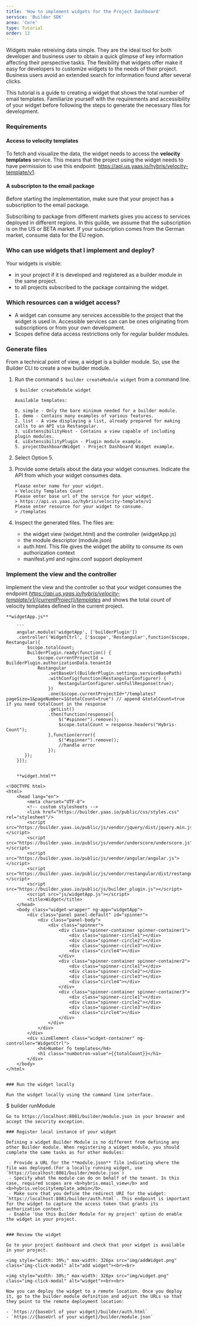```yaml
---
title: 'How to implement widgets for the Project Dashboard'
service: 'Builder SDK'
area: 'Core'
type: Tutorial
order: 13
---
```


Widgets make retreiving data simple. They are the ideal tool for both developer and business user to obtain a quick glimpse of key information affecting their perspective tasks. The flexibility that widgets offer make it easy for developers to customize widgets to the needs of their project. Business users avoid an extended search for information found after several clicks.

This tutorial is a guide to creating a widget that shows the total number of email templates. Familiarize yourself with the requirements and accessibility of your widget before following the steps to generate the necessary files for development.

### Requirements

#### Access to velocity templates

To fetch and visualize the data, the widget needs to access the <b>velocity templates</b> service. This means that the project using the widget needs to have permission to use this endpoint:  https://api.us.yaas.io/hybris/velocity-template/v1.

#### A subscripton to the email package

Before starting the implementation, make sure that your project has a subscription to the email package.

Subscribing to package from different markets gives you access to services deployed in different regions. In this guilde, we assume that the subscription is on the US or BETA market. If your subscription comes from the German market, consume data for the EU region.

### Who can use widgets that I implement and deploy?

 Your widgets is visible: 

 - in your project if it is developed and registered as a builder module in the same project.
 - to all projects subscribed to the package containing the widget. 

### Which resources can a widget access?

 - A widget can consume any services accessible to the project that the widget is used in. Accessible services can can be ones originating from subscriptions or from your own development.
 - Scopes define data access restrictions only for regular builder modules. 

### Generate files

From a technical point of view, a widget is a builder module. So, use the Builder CLI to create a new builder module. 

1. Run the command `$ builder createModule widget` from a command line.

    ```
    $ builder createModule widget

    Available templates:

    0. simple - Only the bare minimum needed for a builder module.
    1. demo - Contains many examples of various features.
    2. list - A view displaying a list, already prepared for making calls to an API via Restangular.
    3. uiExtensibilityHost - Contains a view capable of including plugin modules.
    4. uiExtensibilityPlugin - Plugin module example.
    5. projectDashboardWidget - Project Dashboard Widget example.
    ```

2. Select Option 5. 
3. Provide some details about the data your widget consumes.  Indicate the API from which your widget consumes data.

    ```
    Please enter name for your widget.
    > Velocity Templates Count
    Please enter base url of the service for your widget.
    > https://api.us.yaas.io/hybris/velocity-template/v1
    Please enter resource for your widget to consume.
    > /templates

    ```

4. Inspect the generated files. The files are:

     - the widget view (widget.html) and the controller (widgetApp.js) 
     - the module descriptor (module.json)
     - auth.html. This file gives the widget the ability to consume its own authorization context
     - manifest.yml and nginx.conf support deployment  

### Implement the view and the controller

Implement the view and the controller so that your widget consumes the endpoint _https://api.us.yaas.io/hybris/velocity-template/v1/{currentProject}/templates_ and shows the total count of velocity templates defined in the current project.

    **widgetApp.js**

        ```
        angular.module('widgetApp', ['builderPlugin'])
        .controller('WidgetCtrl', ['$scope','Restangular',function($scope, Restangular){
            $scope.totalCount;
            BuilderPlugin.ready(function() {
                $scope.currentProjectId = BuilderPlugin.authorizationData.tenantId
                Restangular
                    .setBaseUrl(BuilderPlugin.settings.serviceBasePath)
                    .withConfig(function(RestangularConfigurer) {
                        RestangularConfigurer.setFullResponse(true);
                    })
                    .one($scope.currentProjectId+"/templates?pageSize=1&pageNumber=1&totalCount=true") // append &totalCount=true if you need totalCount in the response
                    .getList()
                    .then(function(response){
                        $("#spinner").remove();
                        $scope.totalCount = response.headers("Hybris-Count");
                    },function(error){
                        $("#spinner").remove();
                        //handle error
                    }); 
           });
        }]);
```

    **widget.html**

```
    <!DOCTYPE html>
    <html>
        <head lang="en">
            <meta charset="UTF-8">
            <!-- custom stylesheets -->
            <link href="https://builder.yaas.io/public/css/styles.css" rel="stylesheet"/>
            <script src="https://builder.yaas.io/public/js/vendor/jquery/dist/jquery.min.js"></script>
            <script src="https://builder.yaas.io/public/js/vendor/underscore/underscore.js"></script>
            <script src="https://builder.yaas.io/public/js/vendor/angular/angular.js"></script>
            <script src="https://builder.yaas.io/public/js/vendor/restangular/dist/restangular.js"></script>
            <script src="https://builder.yaas.io/public/js/builder_plugin.js"></script>
            <script src="js/widgetApp.js"></script>
            <title>Widget</title>
        </head>
        <body class="widget-wrapper" ng-app="widgetApp">
            <div class="panel panel-default" id="spinner">
                <div class="panel-body">
                    <div class="spinner">
                        <div class="spinner-container spinner-container1">
                            <div class="spinner-circle1"></div>
                            <div class="spinner-circle2"></div>
                            <div class="spinner-circle3"></div>
                            <div class="circle4"></div>
                        </div>
                        <div class="spinner-container spinner-container2">
                            <div class="spinner-circle1"></div>
                            <div class="spinner-circle2"></div>
                            <div class="spinner-circle3"></div>
                            <div class="circle4"></div>
                        </div>
                        <div class="spinner-container spinner-container3">
                            <div class="spinner-circle1"></div>
                            <div class="spinner-circle2"></div>
                            <div class="spinner-circle3"></div>
                            <div class="circle4"></div>
                        </div>
                    </div>
                </div>
            </div>
            <div sizeElement class="widget-container" ng-controller="WidgetCtrl">
                <h4>Number fo templates</h4>
                <h1 class="numbotron-value">{{totalCount}}</h1>
            </div>
        </body>
    </html>

```

### Run the widget locally

Run the widget locally using the command line interface.

```
$ builder runModule

```
Go to https://localhost:8081/builder/module.json in your browser and accept the security exception. 

### Register local instance of your widget

Defining a widget Builder Module is no different from defining any other Builder module. When registering a widget module, you should complete the same tasks as for other modules:

 - Provide a URL for the **module.json** file indicating where the file was deployed.(For a locally running widget, use `https://localhost:8081/builder/module.json`)
 - Specify what the module can do on behalf of the tenant. In this case, required scopes are <b>hybris.email_view</b> and <b>hybris.velocitytemplate_admin</b>.
 - Make sure that you define the redirect URI for the widget: `https://localhost:8081/builder/auth.html`. This endpoint is important for the widget to capture the access token that grants its authorization context.
 - Enable 'Use this Builder Module for my project' option do enable the widget in your project.


### Review the widget

Go to your project dashboard and check that your widget is available in your project.

<img style="width: 30%;" max-width: 326px src="img/addWidget.png" class="img-click-modal" alt="add widget"><br><br>

<img style="width: 30%;" max-width: 326px src="img/widget.png" class="img-click-modal" alt="widget"><br><br>

Now you can deploy the widget to a remote location. Once you deploy it, go to the builder module definition and adjust the URLs so that they point to the remote deployment location:

- `https://{baseUrl of your widget}/builder/auth.html`
- `https://{baseUrl of your widget}/builder/module.json`




